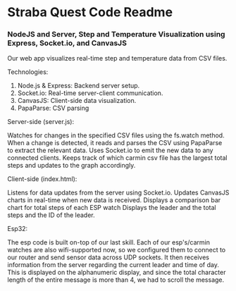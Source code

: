 # Straba Quest Code Readme


### NodeJS and Server, Step and Temperature Visualization using Express, Socket.io, and CanvasJS

Our web app visualizes real-time step and temperature data from CSV files.

Technologies:
1. Node.js & Express: Backend server setup.
2. Socket.io: Real-time server-client communication.
3. CanvasJS: Client-side data visualization.
4. PapaParse: CSV parsing

Server-side (server.js):

Watches for changes in the specified CSV files using the fs.watch method.
When a change is detected, it reads and parses the CSV using PapaParse to extract the relevant data.
Uses Socket.io to emit the new data to any connected clients.
Keeps track of which carmin csv file has the largest total steps and updates to the graph accordingly.

Client-side (index.html):

Listens for data updates from the server using Socket.io.
Updates CanvasJS charts in real-time when new data is received.
Displays a comparison bar chart for total steps of each ESP watch
Displays the leader and the total steps and the ID of the leader.

Esp32:

The esp code is built on-top of our last skill. Each of our esp's/carmin watches are also wifi-supported now, so we configured them to connect to our router and send sensor data across UDP sockets. It then receives information from the server regarding the current leader and time of day. This is displayed on the alphanumeric display, and since the total character length of the entire message is more than 4, we had to scroll the message.
